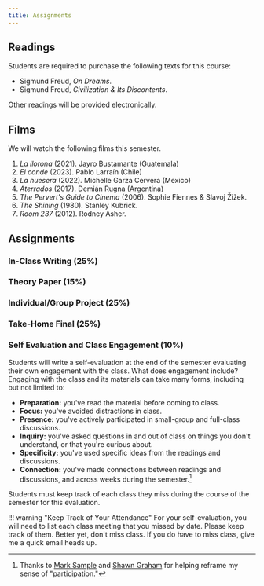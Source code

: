 ```yaml
---
title: Assignments
---
```


## Readings

Students are required to purchase the following texts for this course:

- Sigmund Freud, *On Dreams*.
- Sigmund Freud, *Civilization & Its Discontents*.

Other readings will be provided electronically.

## Films

We will watch the following films this semester.

1. *La llorona* (2021). Jayro Bustamante (Guatemala)
2. *El conde* (2023). Pablo Larraín (Chile)
3. *La huesera* (2022). Michelle Garza Cervera (Mexico)
4. *Aterrados* (2017). Demián Rugna (Argentina)
5. *The Pervert's Guide to Cinema* (2006). Sophie Fiennes & Slavoj Žižek.
6. *The Shining* (1980). Stanley Kubrick.
7. *Room 237* (2012). Rodney Asher.

## Assignments

### In-Class Writing (25%)

### Theory Paper (15%)

### Individual/Group Project (25%)

### Take-Home Final (25%)

### Self Evaluation and Class Engagement (10%)

Students will write a self-evaluation at the end of the semester evaluating their own engagement with the class. What does engagement include? Engaging with the class and its materials can take many forms, including but not limited to:

- **Preparation:** you've read the material before coming to class.  
- **Focus:** you've avoided distractions in class.  
- **Presence:** you've actively participated in small-group and full-class discussions.  
- **Inquiry:** you've asked questions in and out of class on things you don't understand, or that you're curious about.
- **Specificity:** you've used specific ideas from the readings and discussions.
- **Connection:** you've made connections between readings and discussions, and across weeks during the semester.[^1]


Students must keep track of each class they miss during the course of the semester for this evaluation.

!!! warning "Keep Track of Your Attendance"
    For your self-evaluation, you will need to list each class meeting that you missed by date. Please keep track of them. Better yet, don't miss class. If you do have to miss class, give me a quick email heads up.
  

[^1]: Thanks to [Mark Sample](https://twitter.com/samplereality/status/1564016056208949249) and [Shawn Graham](https://shawngraham.github.io/hist1900/2.Assessment/Assessment/#engagement) for helping reframe my sense of "participation."







